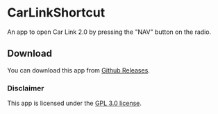 # CarLinkShortcut 
An app to open Car Link 2.0 by pressing the "NAV" button on the radio.

## Download
You can download this app from [Github Releases](https://github.com/zalnaRs/CarLinkShortcut/releases/).

### Disclaimer
This app is licensed under the [GPL 3.0 license](https://github.com/zalnaRs/CarLinkShortcut/blob/main/LICENSE).
